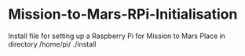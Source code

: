 # Mission-to-Mars-RPi-Initialisation
Install file for setting up a Raspberry Pi for Mission to Mars
Place in directory /home/pi/
./install
